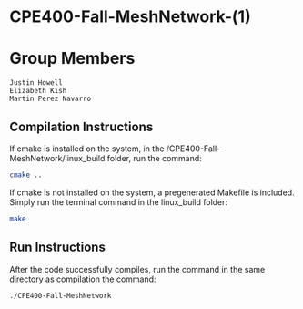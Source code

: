 # CPE400-Fall-MeshNetwork-(1)

# Group Members

```
Justin Howell
Elizabeth Kish
Martin Perez Navarro

```

## Compilation Instructions
If cmake is installed on the system, in the /CPE400-Fall-MeshNetwork/linux_build folder, run the command:

```bash
cmake ..
```

If cmake is not installed on the system, a pregenerated Makefile is included. Simply run the terminal command in the linux_build folder:

```bash
make
```

## Run Instructions
After the code successfully compiles, run the command in the same directory as compilation the command:

```bash
./CPE400-Fall-MeshNetwork
```
